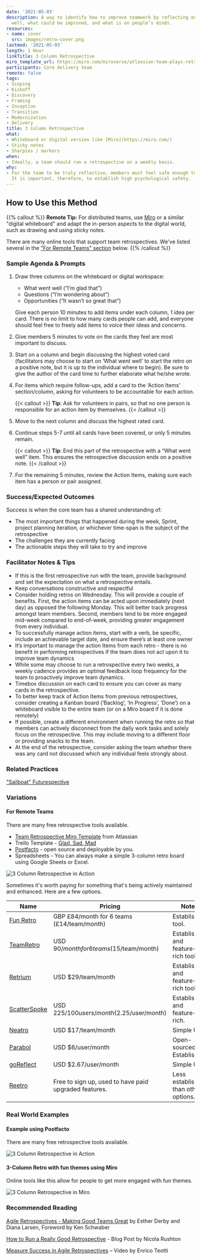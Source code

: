 ```yaml
---
date: '2021-05-03'
description: A way to identify how to improve teamwork by reflecting on what worked
  well, what could be improved, and what is on people’s minds.
resources:
- name: cover
  src: images/retro-cover.png
lastmod: '2021-05-03'
length: 1 Hour
linkTitle: 3 Column Retrospective
miro_template_url: https://miro.com/miroverse/atlassian-team-plays-retrospective/
participants: Core delivery team
remote: false
tags:
- Scoping
- Kickoff
- Discovery
- Framing
- Inception
- Transition
- Modernization
- Delivery
title: 3 Column Retrospective
what:
- Whiteboard or digital version like [Miro](https://miro.com/)
- Sticky notes
- Sharpies / markers
when:
- Ideally, a team should run a retrospective on a weekly basis.
why:
- For the team to be truly reflective, members must feel safe enough to be self-critical.
  It is important, therefore, to establish high psychological safety.
---
```


## How to Use this Method
   {{% callout %}}
   **Remote Tip:** For distributed teams, use [Miro](https://miro.com/) or a similar "digital whiteboard" and adapt the in-person aspects to the digital world, such as drawing and using sticky notes. 
   
   There are many online tools that support team retrospectives. We've listed several in the ["For Remote Teams" section](#variations) below.
   {{% /callout %}}

### Sample Agenda & Prompts
1. Draw three columns on the whiteboard or digital workspace: 
   - What went well (“I’m glad that”)
   - Questions (“I’m wondering about”)
   - Opportunities (“It wasn’t so great that”)

   Give each person 10 minutes to add items under each column, 1 idea per card. There is no limit to how many cards people can add, and everyone should feel free to freely add items to voice their ideas and concerns.

1. Give members 5 minutes to vote on the cards they feel are most important to discuss.

1. Start on a column and begin discussing the highest voted card (facilitators may choose to start on ‘What went well’ to start the retro on a positive note, but it is up to the individual where to begin). Be sure to give the author of the card time to further elaborate what he/she wrote.

1. For items which require follow-ups, add a card to the ‘Action Items’ section/column, asking for volunteers to be accountable for each action.

   {{< callout >}}
   **Tip**: Ask for volunteers in pairs, so that no one person is responsible for an action item by themselves.
   {{< /callout >}}


1. Move to the next column and discuss the highest rated card. 

1. Continue steps 5-7 until all cards have been covered, or only 5 minutes remain.

   {{< callout >}}
   **Tip**: End this part of the retrospective with a “What went well” item. This ensures the retrospective discussion ends on a positive note.
   {{< /callout >}}

1. For the remaining 5 minutes, review the Action Items, making sure each item has a person or pair assigned.

### Success/Expected Outcomes
Success is when the core team has a shared understanding of: 

- The most important things that happened during   the week, Sprint, project planning iteration, or whichever time-span is the subject of the retrospective
- The challenges they are currently facing
- The actionable steps they will take to try and improve

### Facilitator Notes & Tips
- If this is the first retrospective run with the team, provide background and set the expectation on what a retrospective entails.
- Keep conversations constructive and respectful
- Consider holding retros on Wednesday. This will provide a couple of benefits. First, the action items can be acted upon immediately (next day) as opposed the following Monday. This will better track progress amongst team members. Second, members tend to be more engaged mid-week compared to end-of-week, providing greater engagement from every individual. 
- To successfully manage action items, start with a verb, be specific, include an achievable target date, and ensure there’s at least one owner
- It’s important to manage the action Items from each retro - there is no benefit in performing retrospectives if the team does not act upon it to improve team dynamics
- While some may choose to run a retrospective every two weeks, a weekly cadence provides an optimal feedback loop frequency for the team to proactively improve team dynamics.
- Timebox discussion on each card to ensure you can cover as many cards in the retrospective.
- To better keep track of Action Items from previous retrospectives, consider creating a Kanban board (‘Backlog’, ‘In Progress’, ‘Done’) on a whiteboard visible to the entire team (or on a Miro board if it is done remotely)
- If possible, create a different environment when running the retro so that members can actively disconnect from the daily work tasks and solely focus on the retrospective. This may include moving to a different floor or providing snacks to the team.
- At the end of the retrospective, consider asking the team whether there was any card not discussed which any individual feels strongly about. 

### Related Practices
["Sailboat" Futurespective](/practices/futurespective)


### Variations

#### For Remote Teams
There are many free retrospective tools available. 
- [Team Retrospective Miro Template](https://miro.com/miroverse/atlassian-team-plays-retrospective/) from Atlassian
- Trello Template - [Glad, Sad, Mad](https://trello.com/b/0DnfRtxv/template-glad-sad-mad)
- [Postfacto](https://github.com/pivotal/postfacto) - open source and deployable by you.  
- Spreadsheets - You can always make a simple 3-column retro board using Google Sheets or Excel.  

![3 Column Retrospective in Action](images/retro-3.png)

Sometimes it's worth paying for something that's being actively maintained and enhanced. Here are a few options.

| Name | Pricing | Notes |
| -----|-------- | ----- |
| [Fun Retro](https://funretro.io/)  | GBP £84/month for 6 teams (£14/team/month)  | Established tool. |
| [TeamRetro](https://www.teamretro.com/) | USD $90/month for 6 teams ($15/team/month) | Established and feature-rich tool. |
| [Retrium](https://www.retrium.com/) | USD $29/team/month | Established and feature-rich tool. |
| [ScatterSpoke](https://www.scatterspoke.com/) | USD $225/100 users/month ($2.25/user/month) | Established and feature-rich. |
| [Neatro](https://www.neatro.io/) | USD $17/team/month | Simple UI. |
| [Parabol](https://www.parabol.co/) | USD $6/user/month | Open-sourced. Established. |
| [goReflect](https://www.goreflect.com/) | USD $2.67/user/month | Simple UI. |
| [Reetro](https://reetro.io/) | Free to sign up, used to have paid upgraded features. | Less established than other options. |


### Real World Examples

#### Example using Postfacto
There are many free retrospective tools available. 

![3 Column Retrospective in Action](images/retro-1.png)

#### 3-Column Retro with fun themes using Miro
Online tools like this allow for people to get more engaged with fun themes.

![3 Column Retrospective in Miro](images/retro-2.png)

### Recommended Reading
[Agile Retrospectives - Making Good Teams Great](https://pragprog.com/titles/dlret/agile-retrospectives/)  by Esther Derby and Diana Larsen, Foreword by Ken Schwaber

[How to Run a Really Good Retrospective](https://tanzu.vmware.com/content/blog/how-to-run-a-really-good-retrospective) - Blog Post by Nicola Rushton

[Measure Success in Agile Retrospectives](https://tanzu.vmware.com/content/videos/measure-success-in-agile-retrospectives-enrico-teotti) – Video by Enrico Teotti
